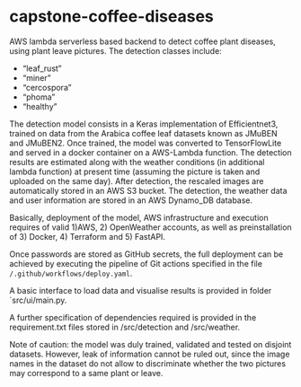 # capstone-coffee-diseases

AWS lambda serverless based backend to detect coffee plant diseases, using plant leave pictures. The detection classes include:

- “leaf_rust”
- “miner”
- “cercospora”
- “phoma”
- “healthy” 

The detection model consists in a Keras implementation of Efficientnet3, trained on data from the Arabica coffee leaf datasets known as JMuBEN and JMuBEN2. Once trained, the model was converted to TensorFlowLite and served in a docker container on a AWS-Lambda function. The detection results are estimated along with the weather conditions (in additional lambda function) at present time (assuming the picture is taken and uploaded on the same day). After detection, the rescaled images are automatically stored in an AWS S3 bucket. The detection, the weather data and user information are stored in an AWS  Dynamo_DB database.

Basically, deployment of the model, AWS infrastructure and execution requires of valid 1)AWS, 2) OpenWeather accounts, as well as preinstallation of 3) Docker, 4) Terraform and 5) FastAPI.

Once passwords are stored as GitHub secrets, the full deployment can be achieved by executing the pipeline of Git actions specified in the file `/.github/workflows/deploy.yaml`.

A basic interface to load data and visualise results is provided in folder `src/ui/main.py.

A further specification of dependencies required is provided in the requirement.txt files stored in /src/detection and /src/weather.

Note of caution: the model was duly trained, validated and tested on disjoint datasets. However, leak of information cannot be ruled out, since the image names in the dataset do not allow to discriminate whether the two pictures may correspond to a same plant or leave.
